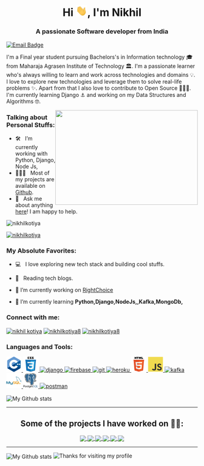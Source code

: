 <h1 align="center">Hi <img  src="https://raw.githubusercontent.com/ABSphreak/ABSphreak/master/gifs/Hi.gif" width="30px">, I'm Nikhil</h1>
<h3 align="center">A passionate Software developer from India</h3>

[![Email Badge](https://img.shields.io/badge/-nikhilkotiya8@gmail.com-c14438?style=flat-square&logo=Gmail&logoColor=white)](mailto:nikhilkotiya8@gmail.com)

I'm a Final year student pursuing Bachelors's in Information technology  🎓 from Maharaja Agrasen Institute of Technology 🏛. I'm a passionate learner who's always willing to learn and work across technologies and domains 💡. I love to explore new technologies and leverage them to solve real-life problems ✨. Apart from that I also love to contribute to Open Source 👨🏻‍💻. I'm currently learning Django ⚓️ and working on my Data Structures and Algorithms 🤓.

<img align="right" height="250" width="375" alt="" src="https://raw.githubusercontent.com/iampavangandhi/iampavangandhi/master/gifs/coder.gif" />

### Talking about Personal Stuffs:

- 🛠 &nbsp; I’m currently working with Python, Django, Node Js, 
- 👨🏻‍💻 &nbsp; Most of my projects are available on [Github](https://github.com/nikhilkotiya8).
- 💬 &nbsp; Ask me about anything [here](mailto:nikhilkotiya8@gmail.com)! I am happy to help.

<p align="left"> <img src="https://komarev.com/ghpvc/?username=nikhilkotiya&label=Profile%20views&color=0e75b6&style=flat" alt="nikhilkotiya" /> </p>


<p align="left"> <a href="https://github.com/ryo-ma/github-profile-trophy"><img src="https://github-profile-trophy.vercel.app/?username=nikhilkotiya" alt="nikhilkotiya" /></a> </p>

### My Absolute Favorites:

- 💻 &nbsp; I love exploring new tech stack and building cool stuffs.
- 📰 &nbsp; Reading tech blogs.

- 🔭 I’m currently working on [RightChoice](https://rightchoice.ai/)

- 🌱 I’m currently learning **Python,Django,NodeJs,,Kafka,MongoDb,**

<h3 align="left">Connect with me:</h3>
<p align="left">
<a href="https://linkedin.com/in/nikhil kotiya" target="blank"><img align="center" src="https://raw.githubusercontent.com/rahuldkjain/github-profile-readme-generator/master/src/images/icons/Social/linked-in-alt.svg" alt="nikhil kotiya" height="30" width="40" /></a>
<a href="https://www.leetcode.com/nikhilkotiya8" target="blank"><img align="center" src="https://raw.githubusercontent.com/rahuldkjain/github-profile-readme-generator/master/src/images/icons/Social/leet-code.svg" alt="nikhilkotiya8" height="30" width="40" /></a>
<a href="https://auth.geeksforgeeks.org/user/nikhilkotiya8" target="blank"><img align="center" src="https://raw.githubusercontent.com/rahuldkjain/github-profile-readme-generator/master/src/images/icons/Social/geeks-for-geeks.svg" alt="nikhilkotiya8" height="30" width="40" /></a>
</p>

<h3 align="left">Languages and Tools:</h3>
<p align="left"><a href="https://www.w3schools.com/cpp/" target="_blank" rel="noreferrer"> <img src="https://raw.githubusercontent.com/devicons/devicon/master/icons/cplusplus/cplusplus-original.svg" alt="cplusplus" width="40" height="40"/> </a> <a href="https://www.w3schools.com/css/" target="_blank" rel="noreferrer"> <img src="https://raw.githubusercontent.com/devicons/devicon/master/icons/css3/css3-original-wordmark.svg" alt="css3" width="40" height="40"/> </a> <a href="https://www.djangoproject.com/" target="_blank" rel="noreferrer"> <img src="https://cdn.worldvectorlogo.com/logos/django.svg" alt="django" width="40" height="40"/> </a> <a href="https://firebase.google.com/" target="_blank" rel="noreferrer"> <img src="https://www.vectorlogo.zone/logos/firebase/firebase-icon.svg" alt="firebase" width="40" height="40"/> </a> <a href="https://git-scm.com/" target="_blank" rel="noreferrer"> <img src="https://www.vectorlogo.zone/logos/git-scm/git-scm-icon.svg" alt="git" width="40" height="40"/> </a> <a href="https://heroku.com" target="_blank" rel="noreferrer"> <img src="https://www.vectorlogo.zone/logos/heroku/heroku-icon.svg" alt="heroku" width="40" height="40"/> </a> <a href="https://www.w3.org/html/" target="_blank" rel="noreferrer"> <img src="https://raw.githubusercontent.com/devicons/devicon/master/icons/html5/html5-original-wordmark.svg" alt="html5" width="40" height="40"/> </a> <a href="https://developer.mozilla.org/en-US/docs/Web/JavaScript" target="_blank" rel="noreferrer"> <img src="https://raw.githubusercontent.com/devicons/devicon/master/icons/javascript/javascript-original.svg" alt="javascript" width="40" height="40"/> </a> <a href="https://kafka.apache.org/" target="_blank" rel="noreferrer"> <img src="https://www.vectorlogo.zone/logos/apache_kafka/apache_kafka-icon.svg" alt="kafka" width="40" height="40"/> </a> <a href="https://www.mysql.com/" target="_blank" rel="noreferrer"> <img src="https://raw.githubusercontent.com/devicons/devicon/master/icons/mysql/mysql-original-wordmark.svg" alt="mysql" width="40" height="40"/> </a> <a href="https://www.postgresql.org" target="_blank" rel="noreferrer"> <img src="https://raw.githubusercontent.com/devicons/devicon/master/icons/postgresql/postgresql-original-wordmark.svg" alt="postgresql" width="40" height="40"/> </a> <a href="https://postman.com" target="_blank" rel="noreferrer"> <img src="https://www.vectorlogo.zone/logos/getpostman/getpostman-icon.svg" alt="postman" width="40" height="40"/> </a>  </p>


 <img alt="My Github stats" align="center" border-radius="40px" width="800px" height="200px" src="https://github-readme-stats.vercel.app/api?username=nikhilkotiya&count_private=true&show_icons=true&hide_border=true&theme=react" href="https://github.com/nikhilkotiya"/>


---


<h2 align="center">Some of the projects I have worked on 👨‍💻:</h2>


<center>
<a href="https://github.com/nikhilkotiya/Microsoft-Teams">
  <img align="center" src="https://github-readme-stats.vercel.app/api/pin/?username=nikhilkotiya&repo=Microsoft-Teams&theme=ayu-mirage&layout=compact" />
</a>
<a href="https://github.com/nikhilkotiya/Ecommerce-Assignment">
  <img align="center" src="https://github-readme-stats.vercel.app/api/pin/?username=nikhilkotiya&repo=Ecommerce-Assignment&theme=ayu-mirage&layout=compact" />
</a>
<a href="https://github.com/nikhilkotiya/Telegram_bot">
  <img align="center" src="https://github-readme-stats.vercel.app/api/pin/?username=nikhilkotiya&repo=Telegram_bot&theme=react&layout=compact" />
</a>
<!-- <a href="https://github.com/nikhilkotiya/Website">
  <img align="center" src="https://github-readme-stats.vercel.app/api/pin/?username=nikhilkotiya&repo=Website&theme=react&layout=compact" />
<!--   <img align="center" src="https://github-readme-stats.vercel.app/api/pin/?username=nikhilkotiya&repo=Website&theme=react&layout=compact" /> -->
<!-- </a> -->
<a href="https://github.com/nikhilkotiya/JWT_and_Social_Authtication_in_drf">
  <img align="center" src="https://github-readme-stats.vercel.app/api/pin/?username=nikhilkotiya&repo=JWT_and_Social_Authtication_in_drf&theme=dark&layout=compact" />
</a>
<a href="https://github.com/nikhilkotiya/User_sineup_and_login_form">
  <img align="center" src="https://github-readme-stats.vercel.app/api/pin/?username=nikhilkotiya&repo=social-media-main&theme=dark&layout=compact" />
</a>
<a href="https://github.com/nikhilkotiya/Socail-media-appilcation-using_Node">
  <img align="center" src="https://github-readme-stats.vercel.app/api/pin/?username=nikhilkotiya&repo=Socail-media-appilcation-using_Node&theme=omni&layout=compact" />
</a>
</center>


---

<img alt="My Github stats" align="center" border-radius="40px" width="800px" height="200px" src="https://github-readme-streak-stats.herokuapp.com/?user=nikhilkotiya&layout=compact" alt="saurav-skl" />
<img height="120" alt="Thanks for visiting my profile" width="100%" src="https://github.com/dibyendu415/dibyendu415/blob/master/marquee.svg" />

